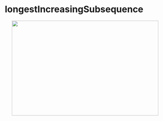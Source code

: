 # longestIncreasingSubsequence

<p align="center">
  <img width="460" height="300" src="https://github.com/QossayRidi/longestIncreasingSubsequence/assets/59481839/f54c335d-f2c3-4263-80b8-d5033f17d7a0">
</p>

